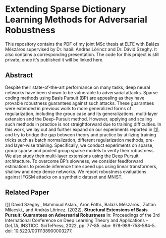 # Extending Sparse Dictionary Learning Methods for Adversarial Robustness

This repository contains the PDF of my joint MSc thesis at ELTE with Balázs Mészáros supervised by Dr. habil. András Lőrincz and Dr. Dávid Szeghy. It also contains a corresponding presentation. The code for this project is still private, once it's published it will be linked here.

## Abstract

Despite their state-of-the-art performance on many tasks, deep neural networks have been shown to be vulnerable to adversarial attacks. Sparse coding methods using Basis Pursuit (BP) are appealing as they have provable robustness guarantees against such attacks. These guarantees were extended in previous work to more generalized forms of regularization, including the group case and its generalizations, multi-layer extension and the Deep-Pursuit method. However, applying and scaling such methods in practice is not straightforward due to training difficulties. In this work, we lay out and further expand on our experiments reported in [[1]](#1). and try to bridge the gap between theory and practice by utilizing training tricks such as batch normalization, different regularization methods, pre- and layer-wise training. Specifically, we conduct experiments on sparse, group sparse and pooled group sparse models to verify their robustness. We also study their multi-layer extensions using the Deep Pursuit architecture. To overcome BP’s slowness, we consider feedforward estimations to provide inference time speed ups using linear transformers, shallow and deep dense networks. We report robustness evaluations against IFGSM attacks on a synthetic dataset and MNIST.

## Related Paper

<a id="1" href="https://www.scitepress.org/Papers/2022/111389/111389.pdf">[1]</a> 
Dávid Szeghy., Mahmoud Aslan., Áron Fóthi., Balázs Mészáros., Zoltán Milacski., and András Lőrincz. (2022). 
**Structural Extensions of Basis Pursuit: Guarantees on Adversarial Robustness**
In: Proceedings of the 3rd International Conference on Deep Learning Theory and Applications - DeLTA, INSTICC. SciTePress, 2022, pp. 77–85. isbn: 978-989-758-584-5. doi: 10.5220/0011138900003277.
